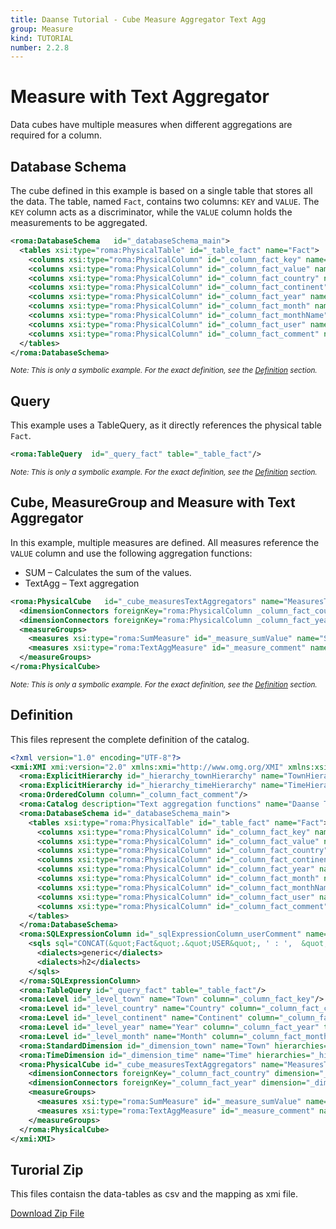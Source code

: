 ```yaml
---
title: Daanse Tutorial - Cube Measure Aggregator Text Agg
group: Measure
kind: TUTORIAL
number: 2.2.8
---
```

# Measure with Text Aggregator

Data cubes have multiple measures when different aggregations are required for a column.


## Database Schema

The cube defined in this example is based on a single table that stores all the data. The table, named `Fact`, contains two columns: `KEY` and `VALUE`. The `KEY` column acts as a discriminator, while the `VALUE` column holds the measurements to be aggregated.


```xml
<roma:DatabaseSchema   id="_databaseSchema_main">
  <tables xsi:type="roma:PhysicalTable" id="_table_fact" name="Fact">
    <columns xsi:type="roma:PhysicalColumn" id="_column_fact_key" name="KEY"/>
    <columns xsi:type="roma:PhysicalColumn" id="_column_fact_value" name="VALUE" type="Integer"/>
    <columns xsi:type="roma:PhysicalColumn" id="_column_fact_country" name="COUNTRY"/>
    <columns xsi:type="roma:PhysicalColumn" id="_column_fact_continent" name="CONTINENT"/>
    <columns xsi:type="roma:PhysicalColumn" id="_column_fact_year" name="YEAR" type="Integer"/>
    <columns xsi:type="roma:PhysicalColumn" id="_column_fact_month" name="MONTH" type="Integer"/>
    <columns xsi:type="roma:PhysicalColumn" id="_column_fact_monthName" name="MONTH_NAME"/>
    <columns xsi:type="roma:PhysicalColumn" id="_column_fact_user" name="USER"/>
    <columns xsi:type="roma:PhysicalColumn" id="_column_fact_comment" name="COMMENT"/>
  </tables>
</roma:DatabaseSchema>

```
*<small>Note: This is only a symbolic example. For the exact definition, see the [Definition](#definition) section.</small>*
## Query

This example uses a TableQuery, as it directly references the physical table `Fact`.


```xml
<roma:TableQuery  id="_query_fact" table="_table_fact"/>

```
*<small>Note: This is only a symbolic example. For the exact definition, see the [Definition](#definition) section.</small>*
## Cube, MeasureGroup and Measure with Text Aggregator

In this example, multiple measures are defined. All measures reference the `VALUE` column and use the following aggregation functions:
- SUM – Calculates the sum of the values.
- TextAgg – Text aggregation


```xml
<roma:PhysicalCube   id="_cube_measuresTextAggregators" name="MeasuresTextAggregatorsCube" query="_query_fact">
  <dimensionConnectors foreignKey="roma:PhysicalColumn _column_fact_country" dimension="roma:StandardDimension _dimension_town" id="_dimensionConnector_town"/>
  <dimensionConnectors foreignKey="roma:PhysicalColumn _column_fact_year" dimension="roma:TimeDimension _dimension_time" id="_dimensionConnector_time"/>
  <measureGroups>
    <measures xsi:type="roma:SumMeasure" id="_measure_sumValue" name="Sum of Value" column="_column_fact_value"/>
    <measures xsi:type="roma:TextAggMeasure" id="_measure_comment" name="Comment" column="roma:SQLExpressionColumn _sqlExpressionColumn_userComment" orderByColumns="/2" separator=", "/>
  </measureGroups>
</roma:PhysicalCube>

```
*<small>Note: This is only a symbolic example. For the exact definition, see the [Definition](#definition) section.</small>*

## Definition

This files represent the complete definition of the catalog.

```xml
<?xml version="1.0" encoding="UTF-8"?>
<xmi:XMI xmi:version="2.0" xmlns:xmi="http://www.omg.org/XMI" xmlns:xsi="http://www.w3.org/2001/XMLSchema-instance" xmlns:roma="https://www.daanse.org/spec/org.eclipse.daanse.rolap.mapping">
  <roma:ExplicitHierarchy id="_hierarchy_townHierarchy" name="TownHierarchy" primaryKey="_column_fact_key" query="_query_fact" levels="_level_continent _level_country _level_town"/>
  <roma:ExplicitHierarchy id="_hierarchy_timeHierarchy" name="TimeHierarchy" primaryKey="_column_fact_key" query="_query_fact" levels="_level_year _level_month"/>
  <roma:OrderedColumn column="_column_fact_comment"/>
  <roma:Catalog description="Text aggregation functions" name="Daanse Tutorial - Cube Measure Aggregator Text Agg" cubes="_cube_measuresTextAggregators" dbschemas="_databaseSchema_main"/>
  <roma:DatabaseSchema id="_databaseSchema_main">
    <tables xsi:type="roma:PhysicalTable" id="_table_fact" name="Fact">
      <columns xsi:type="roma:PhysicalColumn" id="_column_fact_key" name="KEY"/>
      <columns xsi:type="roma:PhysicalColumn" id="_column_fact_value" name="VALUE" type="Integer"/>
      <columns xsi:type="roma:PhysicalColumn" id="_column_fact_country" name="COUNTRY"/>
      <columns xsi:type="roma:PhysicalColumn" id="_column_fact_continent" name="CONTINENT"/>
      <columns xsi:type="roma:PhysicalColumn" id="_column_fact_year" name="YEAR" type="Integer"/>
      <columns xsi:type="roma:PhysicalColumn" id="_column_fact_month" name="MONTH" type="Integer"/>
      <columns xsi:type="roma:PhysicalColumn" id="_column_fact_monthName" name="MONTH_NAME"/>
      <columns xsi:type="roma:PhysicalColumn" id="_column_fact_user" name="USER"/>
      <columns xsi:type="roma:PhysicalColumn" id="_column_fact_comment" name="COMMENT"/>
    </tables>
  </roma:DatabaseSchema>
  <roma:SQLExpressionColumn id="_sqlExpressionColumn_userComment" name="sql_expression">
    <sqls sql="CONCAT(&quot;Fact&quot;.&quot;USER&quot;, ' : ',  &quot;Fact&quot;.&quot;COMMENT&quot;)">
      <dialects>generic</dialects>
      <dialects>h2</dialects>
    </sqls>
  </roma:SQLExpressionColumn>
  <roma:TableQuery id="_query_fact" table="_table_fact"/>
  <roma:Level id="_level_town" name="Town" column="_column_fact_key"/>
  <roma:Level id="_level_country" name="Country" column="_column_fact_country"/>
  <roma:Level id="_level_continent" name="Continent" column="_column_fact_continent"/>
  <roma:Level id="_level_year" name="Year" column="_column_fact_year" type="TimeYears"/>
  <roma:Level id="_level_month" name="Month" column="_column_fact_month" type="TimeMonths" nameColumn="_column_fact_monthName"/>
  <roma:StandardDimension id="_dimension_town" name="Town" hierarchies="_hierarchy_townHierarchy"/>
  <roma:TimeDimension id="_dimension_time" name="Time" hierarchies="_hierarchy_timeHierarchy"/>
  <roma:PhysicalCube id="_cube_measuresTextAggregators" name="MeasuresTextAggregatorsCube" query="_query_fact">
    <dimensionConnectors foreignKey="_column_fact_country" dimension="_dimension_town" id="_dimensionConnector_town"/>
    <dimensionConnectors foreignKey="_column_fact_year" dimension="_dimension_time" id="_dimensionConnector_time"/>
    <measureGroups>
      <measures xsi:type="roma:SumMeasure" id="_measure_sumValue" name="Sum of Value" column="_column_fact_value"/>
      <measures xsi:type="roma:TextAggMeasure" id="_measure_comment" name="Comment" column="_sqlExpressionColumn_userComment" orderByColumns="/2" separator=", "/>
    </measureGroups>
  </roma:PhysicalCube>
</xmi:XMI>

```



## Turorial Zip
This files contaisn the data-tables as csv and the mapping as xmi file.

<a href="./zip/tutorial.cube.measure.aggregator.textagg.zip" download>Download Zip File</a>
